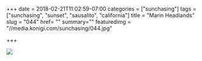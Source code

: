 +++
date = 2018-02-21T11:02:59-07:00
categories = ["sunchasing"]
tags = ["sunchasing", "sunset", "sausalito", "california"]
title = "Marin Headlands"
slug = "044"
href= ""
summary=""
featuredimg = "//media.konigi.com/sunchasing/044.jpg"

+++

<img src="//media.konigi.com/sunchasing/044.jpg" />
